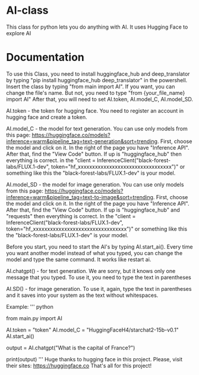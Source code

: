 # AI-class
This class for python lets you do anything with AI. It uses Hugging Face to explore AI
# Documentation
To use this Class, you need to install huggingface_hub and deep_translator by typing "pip install huggingface_hub deep_translator" in the powershell.
Insert the class by typing "from main import AI". If you want, you can change the file's name. But not, you need to type "from {your_file_name} import AI"
After that, you will need to set AI.token, AI.model_C, AI.model_SD.

AI.token -  the token for hugging face. You need to register an account in hugging face and create a token.

AI.model_C - the model for text generation. You can use only models from this page: https://huggingface.co/models?inference=warm&pipeline_tag=text-generation&sort=trending. First, choose the model and click on it. In the right of the page you have "Inference API". After that, find the "View Code" button. If up is "huggingface_hub" then everything is correct. in the "client = InferenceClient("black-forest-labs/FLUX.1-dev", token="hf_xxxxxxxxxxxxxxxxxxxxxxxxxxxxxxxxx")" or something like this the "black-forest-labs/FLUX.1-dev" is your model.

AI.model_SD - the model for image generation. You can use only models from this page: https://huggingface.co/models?inference=warm&pipeline_tag=text-to-image&sort=trending. First, choose the model and click on it. In the right of the page you have "Inference API". After that, find the "View Code" button. If up is "huggingface_hub" and "requests" then everything is correct. In the "client = InferenceClient("black-forest-labs/FLUX.1-dev", token="hf_xxxxxxxxxxxxxxxxxxxxxxxxxxxxxxxxx")" or something like this the "black-forest-labs/FLUX.1-dev" is your model.

Before you start, you need to start the AI's by typing AI.start_ai(). Every time you want another model instead of what you typed, you can change the model and type the same command. It works like restart ai.

AI.chatgpt() - for text generation. We are sorry, but it knows only one message that you typed. To use it, you need to type the text in parentheses

AI.SD() - for image generation. To use it, again, type the text in parentheses and it saves into your system as the text without whitespaces.

Example:
''' 
python

from main.py import AI

AI.token = "token"
AI.model_C = "HuggingFaceH4/starchat2-15b-v0.1"
AI.start_ai()

output = AI.chatgpt("What is the capital of France?")

print(output)
'''
Huge thanks to hugging face in this project. Please, visit their sites: https://huggingface.co
That's all for this project!
